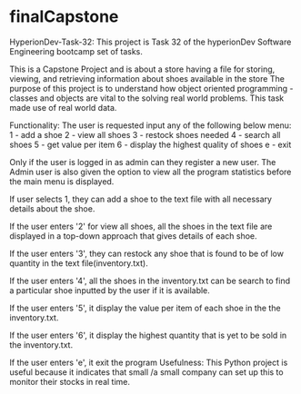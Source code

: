 # finalCapstone

HyperionDev-Task-32: This project is Task 32 of the hyperionDev Software Engineering bootcamp set of tasks.

This is a Capstone Project and is about a store having a file for storing, viewing, and retrieving information about shoes available in the store
The purpose of this project is to understand how object oriented programming - classes and objects are vital to the solving real world problems. This task made use of real world data.

Functionality: The user is requested input any of the following below menu:
1 - add a shoe
2 - view all shoes
3 - restock shoes needed
4 - search all shoes
5 - get value per item
6 - display the highest quality of shoes
e - exit

Only if the user is logged in as admin can they register a new user. The Admin user is also given the option to view all the program statistics before the main menu is displayed.

If user selects 1, they can add a shoe to the text file with all necessary details about the shoe.

If the user enters '2' for view all shoes, all the shoes in the text file are displayed in a top-down approach that gives details of each shoe.

If the user enters '3', they can restock any shoe that is found to be of low quantity in the text file(inventory.txt).

If the user enters '4', all the shoes in the inventory.txt can be search to find a particular shoe inputted by the user if it is available.

If the user enters '5', it display the value per item of each shoe in the the inventory.txt.

If the user enters '6', it display the highest quantity that is yet to be sold in the inventory.txt.

If the user enters 'e', it exit the program
Usefulness: This Python project is useful because it indicates that small /a small company can set up this to monitor their stocks in real time.
